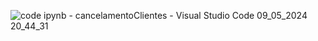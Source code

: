 ![code ipynb - cancelamentoClientes - Visual Studio Code 09_05_2024 20_44_31](https://github.com/moraesvmm/customer-cancellation/assets/163613152/154c6550-be91-4c69-a51a-8710ae20fda5)

